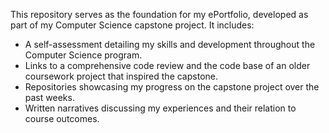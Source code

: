 This repository serves as the foundation for my ePortfolio, developed as part of my Computer Science capstone project. It includes:

- A self-assessment detailing my skills and development throughout the Computer Science program.
- Links to a comprehensive code review and the code base of an older coursework project that inspired the capstone.
- Repositories showcasing my progress on the capstone project over the past weeks.
- Written narratives discussing my experiences and their relation to course outcomes.
